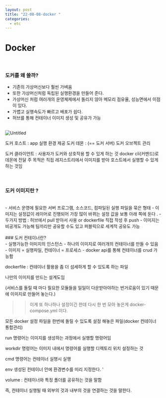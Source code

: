 ```yaml
---
layout: post
title: "22-08-08-docker "
categories:
  - etc
---
```


# Docker

 </br>

### 도커를 왜 쓸까?

- 기존의 가상머신보다 훨씬 가벼움
- 또한 가상머신처럼 독립된 실행환경을 만들어 준다.
- 가상머신 처럼 여러개의 운영체제에서 돌리지 않아 메모리 점유율, 성능면에서 이점이 있다.
- 가볍고 실행속도가 빠르고 배포가 쉽다.
- 허브를 통해 컨테이너 이미지 생성 및 공유가 가능

 </br>

<img src="https://i.ibb.co/f2c7P9g/Untitled.png" alt="Untitled" border="0" />

 </br>

도커 호스트 : app 실행 환경 제공
도커 데몬 : (== 도커 서버) 도커 오브젝트 관리

도커 클라이언트 : 사용자가 도커와 상호작용 할 수 있게 하는 것 docker cli(커멘드)로 데몬에 전달
주 목적은 직접 레지스트리에서 이미지를 받아 호스트에서 실행할 수 있게 하는 것임
</br>
</br>
</br>

### 도커 이미지란 ?

 </br>
- 서비스 운영에 필요한 서버 프로그램, 소스코드, 컴파일된 실행 파일을 묶은 형태
- 이미지는 설정값이 레이어로 진행되어 가장 많이 바뀌는 설정 값을 보통 아래 쪽에 둔다 .
- 두가지 방법 : 허브에서 pull 받아서 사용 or dockerfile 직접 작성 후 push
- 이미지는 비공개도 가능해 팀끼리만 공유할 수도 있고 퍼블릭으로 세계적 공유도 가능
 </br> 
 </br>
### 도커 컨테이너란?
 </br>
- 실행가능한 이미지의 인스턴스
- 하나의 이미지로 여러개의 컨테이너를 만들 수 있음
- 이미지 = 실행파일, 컨테이너 = 프로세스
- docker api를 통해 컨테이너를 crud 가능함

dockerfile : 컨테이너 활용을 좀 더 섬세하게 할 수 있도록 하는 파일

나만의 이미지를 만드는 설계도임

(서비스를 돌릴 때 마다 필요한 모듈들을 일일이 다운받아야하는 번거로움이 있기 때문에 이미지로 만들어 놓는다.)

> > 이게 또 하나하나 설정이긴 한데 다시 한 번 모아 놓은게 docker-compose.yml 이다.

모든 docker 설정 파일을 한번에 돌릴 수 있도록 설정 해놓은 파일(docker 컨테이너 통합관리)

run 명령어는 이미지를 생성하는 과정에서 실행할 명령어임

workdir 명령어는 이미지 내에서 명령어를 실행할 디렉토리 위치 설정하는 것

cmd 명령어는 컨테이너 실행시 실행

env 생성된 컨테이너 안에 환경변수를 미리 지정한다. '

volume : 컨테이너와 특정 폴더를 공유하는 것을 말함

즉, 컨테이너 실행될 때 외부의 것과 내부의 것을 연결하는 것을 말한다.

